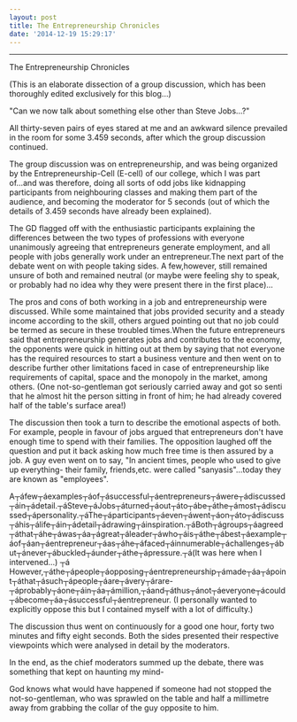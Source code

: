 ```yaml
---
layout: post
title: The Entrepreneurship Chronicles
date: '2014-12-19 15:29:17'
---
```


-------

The Entrepreneurship Chronicles

(This is an elaborate dissection of a group discussion, which has been thoroughly edited exclusively for this blog...)


"Can we now talk about something else other than Steve Jobs...?"

All thirty-seven pairs of eyes stared at me and an awkward silence prevailed in the room for some 3.459 seconds, after which the group discussion continued. 

The group discussion was on entrepreneurship, and was being organized by the Entrepreneurship-Cell (E-cell) of our college, which I was part of...and was therefore, doing all sorts of odd jobs like kidnapping participants from neighbouring classes and making them part of the audience, and becoming the moderator for 5 seconds (out of which the details of 3.459 seconds have already been explained). 

The GD flagged off with the enthusiastic participants explaining the differences between the two types of professions with everyone unanimously agreeing that entrepreneurs generate employment, and all people with jobs generally work under an entrepreneur.The next part of the debate went on with people taking sides. A few,however, still remained unsure of both and remained neutral (or maybe were feeling shy to speak, or probably had no idea why they were present there in the first place)... 

The pros and cons of both working in a job and entrepreneurship were discussed. While some maintained that jobs provided security and a steady income according to the skill, others argued pointing out that no job could be termed as secure in these troubled times.When the future entrepreneurs said that entrepreneurship generates jobs and contributes to the economy, the opponents were quick in hitting out at them by saying that not everyone has the required resources to start a business venture and then went on to describe further other limitations faced in case of entrepreneurship like requirements of capital, space and the monopoly in the market, among others. 
(One not-so-gentleman got seriously carried away and got so senti that he almost hit the person sitting in front of him; he had already covered half of the table's surface area!)

The discussion then took a turn to describe the emotional aspects of both. For example, people in favour of jobs argued that entrepreneurs don't have enough time to spend with their families. The opposition laughed off the question and put it back asking how much free time is then assured by a job. A guy even went on to say, "In ancient times, people who used to give up everything- their family, friends,etc. were called "sanyasis"...today they are known as "employees".

A┬áfew┬áexamples┬áof┬ásuccessful┬áentrepreneurs┬áwere┬ádiscussed┬áin┬ádetail.┬áSteve┬áJobs┬áturned┬áout┬áto┬ábe┬áthe┬ámost┬ádiscussed┬ápersonality.┬áThe┬áparticipants┬áeven┬áwent┬áon┬áto┬ádiscuss┬áhis┬álife┬áin┬ádetail┬ádrawing┬áinspiration.┬áBoth┬ágroups┬áagreed┬áthat┬áhe┬áwas┬áa┬ágreat┬áleader┬áwho┬áis┬áthe┬ábest┬áexample┬áof┬áan┬áentrepreneur┬áas┬áhe┬áfaced┬áinnumerable┬áchallenges┬ábut┬ánever┬ábuckled┬áunder┬áthe┬ápressure.┬á(It was here when I intervened...)
┬á
However,┬áthe┬ápeople┬áopposing┬áentrepreneurship┬ámade┬áa┬ápoint┬áthat┬ásuch┬ápeople┬áare┬ávery┬árare-┬áprobably┬áone┬áin┬áa┬ámillion,┬áand┬áthus┬ánot┬áeveryone┬ácould┬ábecome┬áa┬ásuccessful┬áentrepreneur. (I personally wanted to explicitly oppose this but I contained myself with a lot of difficulty.)

The discussion thus went on continuously for a good one hour, forty two minutes and fifty eight seconds. Both the sides presented their respective viewpoints which were analysed in detail by the moderators.

In the end, as the chief moderators summed up the debate, there was something that kept on haunting my mind-

God knows what would have happened if someone had not stopped the not-so-gentleman, who was sprawled on the table and half a millimetre away from grabbing the collar of the guy opposite to him. 